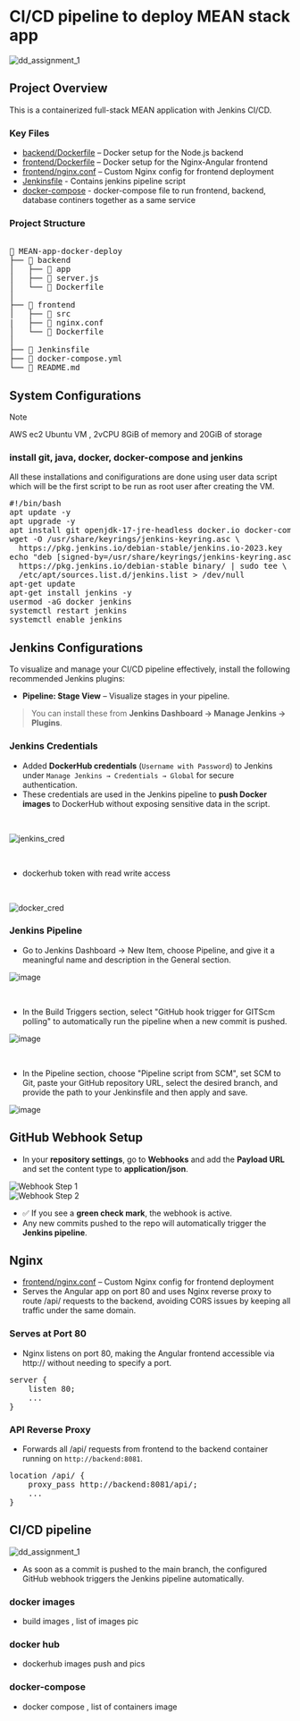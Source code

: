 # CI/CD pipeline to deploy MEAN stack app
![dd_assignment_1](https://github.com/user-attachments/assets/0a8afeb6-6ccc-4970-a8a3-0453eb5119e4)

## Project Overview

This is a containerized full-stack MEAN application with Jenkins CI/CD.  

### Key Files

- [backend/Dockerfile](backend/Dockerfile) – Docker setup for the Node.js backend
- [frontend/Dockerfile](frontend/Dockerfile) – Docker setup for the Nginx-Angular frontend
- [frontend/nginx.conf](frontend/nginx.conf) – Custom Nginx config for frontend deployment
- [Jenkinsfile](./Jenkinsfile) - Contains jenkins pipeline script
- [docker-compose](./docker-compose) - docker-compose file to run frontend, backend, database continers together as a same service
  
  
### Project Structure

<pre lang="markdown"> 
📁 MEAN-app-docker-deploy 
├── 📁 backend 
│   ├── 📁 app 
│   ├── 📄 server.js 
│   └── 📄 Dockerfile
│   
├── 📁 frontend 
│   ├── 📁 src 
|   ├── 📄 nginx.conf
│   └── 📄 Dockerfile 
│   
├── 📄 Jenkinsfile
├── 📄 docker-compose.yml
└── 📄 README.md
</pre>

## System Configurations
> [!NOTE]
> AWS ec2 Ubuntu VM , 2vCPU 8GiB of memory and 20GiB of storage
### install git, java, docker, docker-compose and jenkins
All these installations and conifigurations are done using user data script which will be the first script to be run as root user after creating the VM.  
<pre>#!/bin/bash
apt update -y
apt upgrade -y
apt install git openjdk-17-jre-headless docker.io docker-compose -y
wget -O /usr/share/keyrings/jenkins-keyring.asc \
  https://pkg.jenkins.io/debian-stable/jenkins.io-2023.key
echo "deb [signed-by=/usr/share/keyrings/jenkins-keyring.asc]" \
  https://pkg.jenkins.io/debian-stable binary/ | sudo tee \
  /etc/apt/sources.list.d/jenkins.list > /dev/null
apt-get update
apt-get install jenkins -y
usermod -aG docker jenkins
systemctl restart jenkins
systemctl enable jenkins</pre>


## Jenkins Configurations
To visualize and manage your CI/CD pipeline effectively, install the following recommended Jenkins plugins:

- **Pipeline: Stage View** – Visualize stages in your pipeline.

>  You can install these from **Jenkins Dashboard → Manage Jenkins → Plugins**.

### Jenkins Credentials

- Added **DockerHub credentials** (`Username with Password`) to Jenkins under `Manage Jenkins → Credentials → Global` for secure authentication.
- These credentials are used in the Jenkins pipeline to **push Docker images** to DockerHub without exposing sensitive data in the script.

<br/>

![jenkins_cred](https://github.com/user-attachments/assets/8b139e6a-8762-478c-91dc-3bb20744242e)

<br/>

- dockerhub token with read write access

<br/>

![docker_cred](https://github.com/user-attachments/assets/7c5b0b63-a6c9-48e4-8e94-56ece7502fad)


### Jenkins Pipeline

- Go to Jenkins Dashboard → New Item, choose Pipeline, and give it a meaningful name and description in the General section.

![image](https://github.com/user-attachments/assets/e85f5e32-7392-4102-998e-9bf71db79b6d)

<br/>

- In the Build Triggers section, select "GitHub hook trigger for GITScm polling" to automatically run the pipeline when a new commit is pushed.

![image](https://github.com/user-attachments/assets/bcf85ec5-1526-449a-b871-97e6d254c158)

<br/>

- In the Pipeline section, choose "Pipeline script from SCM", set SCM to Git, paste your GitHub repository URL, select the desired branch, and provide the path to your Jenkinsfile and then apply and save.

![image](https://github.com/user-attachments/assets/47b5b52b-0d49-46b3-8958-734cc7c8000e)





## GitHub Webhook Setup

- In your **repository settings**, go to **Webhooks** and add the **Payload URL** and set the content type to **application/json**.

![Webhook Step 1](https://github.com/user-attachments/assets/c1125e84-4d5d-474a-abd4-dd17e596be0f)
<br/>
![Webhook Step 2](https://github.com/user-attachments/assets/d99e5ac1-430e-4e3e-8c98-3921ed273e98)


- ✅ If you see a **green check mark**, the webhook is active.
- Any new commits pushed to the repo will automatically trigger the **Jenkins pipeline**.



## Nginx

- [frontend/nginx.conf](frontend/nginx.conf) – Custom Nginx config for frontend deployment
- Serves the Angular app on port 80 and uses Nginx reverse proxy to route /api/ requests to the backend, avoiding CORS issues by keeping all traffic under the same domain.

### Serves at Port 80

- Nginx listens on port 80, making the Angular frontend accessible via http://<server-ip> without needing to specify a port.

<pre lang="markdown">
server {
    listen 80;
    ...
}
</pre>


### API Reverse Proxy

- Forwards all /api/ requests from frontend to the backend container running on `http://backend:8081`.

<pre lang="markdown">
location /api/ {
    proxy_pass http://backend:8081/api/;
    ...
}
</pre>
  
## CI/CD pipeline

![dd_assignment_1](https://github.com/user-attachments/assets/0a8afeb6-6ccc-4970-a8a3-0453eb5119e4)


- As soon as a commit is pushed to the main branch, the configured GitHub webhook triggers the Jenkins pipeline automatically.

### docker images
- build images , list of images pic

### docker hub
- dockerhub images push and pics

### docker-compose
- docker compose , list of containers image




